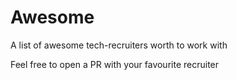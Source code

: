 # Awesome
A list of awesome tech-recruiters worth to work with

Feel free to open a PR with your favourite recruiter
